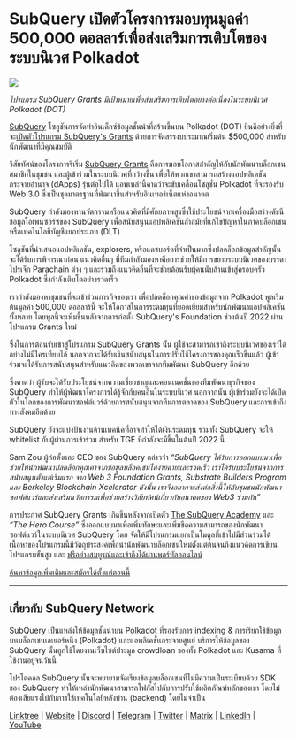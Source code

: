 # SubQuery เปิดตัวโครงการมอบทุนมูลค่า 500,000 ดอลลาร์เพื่อส่งเสริมการเติบโตของระบบนิเวศ Polkadot

![](https://cdn-images-1.medium.com/max/800/1*LsQkybCuzuopypGKyKkPAA.png)

_โปรแกรม SubQuery Grants มีเป้าหมายเพื่อส่งเสริมการเติบโตอย่างต่อเนื่องในระบบนิเวศ Polkadot (DOT)_

[SubQuery](https://subquery.network/) โซลูชันการจัดทำอินเด็กซ์ข้อมูลชั้นนำที่สร้างขึ้นบน Polkadot (DOT) ยินดีอย่างยิ่งที่จะ[เปิดตัวโปรแกรม SubQuery's Grants](https://subquery.network/grants) ด้วยการจัดสรรงบประมาณเริ่มต้น $500,000 สำหรับนักพัฒนาที่มีคุณสมบัติ

วิสัยทัศน์ของโครงการริเริ่ม [SubQuery Grants](https://subquery.network/grants) คือการมอบโอกาสสำคัญให้กับนักพัฒนาบล็อกเชน สมาชิกในชุมชน และผู้เข้าร่วมในระบบนิเวศที่กว้างขึ้น เพื่อให้พวกเขาสามารถสร้างแอปพลิเคชันกระจายอำนาจ (dApps) รุ่นต่อไปได้ แอพเหล่านี้คาดว่าจะขับเคลื่อนโซลูชั่น Polkadot ที่จะรองรับ Web 3.0 ซึ่งเป็นชุดมาตรฐานที่พัฒนาขึ้นสำหรับอินเทอร์เน็ตแห่งอนาคต

SubQuery กำลังมองหานวัตกรรมหรือแนวคิดที่มีศักยภาพสูงซึ่งใช้ประโยชน์จากเครื่องมือสร้างดัชนีข้อมูลโอเพนซอร์ซของ SubQuery เพื่อสนับสนุนแอปพลิเคชันล้ำสมัยที่แก้ไขปัญหาในภาคบล็อกเชนหรือเทคโนโลยีบัญชีแยกประเภท (DLT)

โซลูชันที่นำเสนอแอปพลิเคชัน, explorers, หรือแดชบอร์ดที่จำเป็นมากซึ่งปลดล็อกข้อมูลสำคัญนั้น จะได้รับการพิจารณาก่อน แนวคิดอื่นๆ ที่ทีมกำลังมองหาคือการช่วยให้มีการขยายระบบนิเวศของบรรดาโปรเจ็ก Parachain ต่าง ๆ และรวมถึงแนวคิดอื่นที่จะช่วยต้อนรับผู้คนนับล้านเข้าสู่ครอบครัว Polkadot ซึ่งกำลังเติบโตอย่างรวดเร็ว

เรากำลังมองหาชุมชนที่จะเข้าร่วมภารกิจของเรา เพื่อปลดล็อกคุณค่าของข้อมูลจาก Polkadot พูลเริ่มต้นมูลค่า 500,000 ดอลลาร์นี้ จะให้โอกาสในการระดมทุนที่ยอดเยี่ยมสำหรับนักพัฒนาแอปพลิเคชันทั้งหลาย โดยพูลนี้จะเพิ่มขึ้นหลังจากการก่อตั้ง SubQuery's Foundation ช่วงต้นปี 2022 ผ่านโปรแกรม Grants ใหม่

ซึ่งในการต้อนรับเข้าสู่โปรแกรม SubQuery Grants นั้น ผู้ใช้จะสามารถเข้าถึงระบบนิเวศของเราได้อย่างไม่มีใครเทียบได้ นอกจากจะได้รับเงินสนับสนุนในการปรับใช้โครงการของคุณเร็วขึ้นแล้ว ผู้เข้าร่วมจะได้รับการสนับสนุนสำหรับแนวคิดของพวกเขาจากทีมพัฒนา SubQuery อีกด้วย

ซึ่งคาดว่า ผู้รับจะได้รับประโยชน์จากความเชี่ยวชาญและคอนเนคชั่นของทีมพัฒนาธุรกิจของ SubQuery ทำให้ผู้พัฒนาโครงการได้รู้จักกับคนอื่นในระบบนิเวศ นอกจากนั้น ผู้เข้าร่วมยังจะได้เปิดตัวในโลกของการพัฒนาซอฟต์แวร์ด้วยการสนับสนุนจากทีมการตลาดของ SubQuery และการเข้าถึงทางสังคมอีกด้วย

SubQuery ยังจะแบ่งปันงานด้านเทคนิคที่อาจทำให้ได้เงินระดมทุน รวมทั้ง SubQuery จะให้ whitelist กับผู้ผ่านการเข้าร่วม สำหรับ TGE ที่กำลังจะมีขึ้นในต้นปี 2022 นี้

Sam Zou ผู้ก่อตั้งและ CEO ของ SubQuery กล่าวว่า _“SubQuery ได้รับการออกแบบมาเพื่อช่วยให้นักพัฒนาปลดล็อกคุณค่าจากข้อมูลบล็อคเชนได้ง่ายดายและรวดเร็ว เราได้รับประโยชน์จากการสนับสนุนตั้งแต่เริ่มแรก จาก Web 3 Foundation Grants, Substrate Builders Program และ Berkeley Blockchain Xcelerator ดังนั้น เราจึงอยากจะส่งต่อสิ่งนี้ให้กับชุมชนนักพัฒนาซอฟต์แวร์และส่งเสริมนวัตกรรมเพื่อช่วยสร้างวิสัยทัศน์เกี่ยวกับอนาคตของ Web3 ร่วมกัน”_

การประกาศ SubQuery Grants เกิดขึ้นหลังจากเปิดตัว [The SubQuery Academy](https://subquery.medium.com/subquery-launches-the-subquery-academy-9505dc66a01) และ _“The Hero Course”_ ซึ่งออกแบบมาเพื่อเพิ่มทักษะและเพิ่มขีดความสามารถของนักพัฒนาซอฟต์แวร์ในระบบนิเวศ SubQuery โดย จัดให้มีโปรแกรมแยกเป็นโมดูลที่เข้าไปมีส่วนร่วมได้ เนื้อหาของโปรแกรมนี้มีวัตถุประสงค์เพื่อนำนักพัฒนาบล็อกเชนใหม่ตั้งแต่ต้นจนถึงแนวคิดการเขียนโปรแกรมขั้นสูง และ [ฟรีอย่างสมบูรณ์และเข้าถึงได้ผ่านพอร์ทัลออนไลน์](https://subquery.coassemble.com/unlock/dOKZW6O#/)

[ค้นหาข้อมูลเพิ่มเติมและสมัครได้ตั้งแต่ตอนนี้](https://subquery.network/grants)

---

## เกี่ยวกับ SubQuery Network

SubQuery เป็นแหล่งให้ข้อมูลชั้นนำบน Polkadot ที่รองรับการ indexing & การเรียกใช้ข้อมูลบนบล็อกเชนเลเยอร์หนึ่ง (Polkadot) และแอพลิเคชั่นกระจายศูนย์ บริการให้ข้อมูลของ SubQuery นั้นถูกใช้โดยงานเว็บไซต์ประมูล crowdloan ของทั้ง Polkadot และ Kusama ที่ใช้งานอยู่จนวันนี้

โปรโตคอล SubQuery นั้นจะพยายามจัดเรียงข้อมูลบล็อกเชนที่ไม่มีความเป็นระเบียบด้วย SDK ของ SubQuery ทำให้เหล่านักพัฒนาสามารถโฟกัสไปกับการปรับใช้ผลิตภัณฑ์หลักของเขา โดยไม่ต้องเสียแรงไปกับการใช้เทคโนโลยีหลังบ้าน (backend) โดยไม่จำเป็น

[Linktree](https://linktr.ee/subquerynetwork) | [Website](https://subquery.network/) | [Discord](https://discord.com/invite/78zg8aBSMG) | [Telegram](https://t.me/subquerynetwork) | [Twitter](https://twitter.com/subquerynetwork) | [Matrix](https://matrix.to/#/#subquery:matrix.org) | [LinkedIn](https://www.linkedin.com/company/subquery) | [YouTube](https://www.youtube.com/channel/UCi1a6NUUjegcLHDFLr7CqLw)
